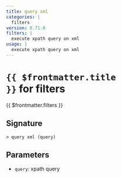 ```yaml
---
title: query xml
categories: |
  filters
version: 0.71.0
filters: |
  execute xpath query on xml
usage: |
  execute xpath query on xml
---
```


# <code>{{ $frontmatter.title }}</code> for filters

<div class='command-title'>{{ $frontmatter.filters }}</div>

## Signature

```> query xml (query)```

## Parameters

 -  `query`: xpath query
